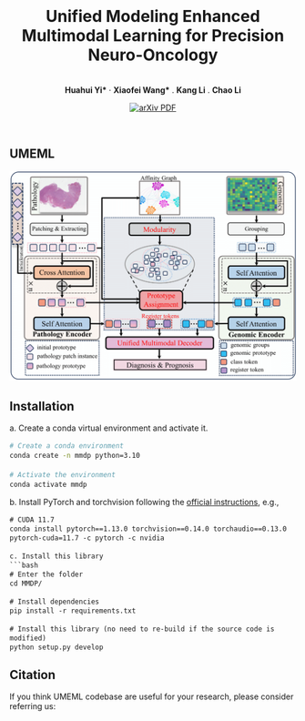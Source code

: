 <br />
<p align="center">
  <h1 align="center">Unified Modeling Enhanced Multimodal Learning for Precision Neuro-Oncology</h1>
  <p align="center">
    <br />
    <a><strong>Huahui Yi*</strong></a>
    ·
    <a><strong>Xiaofei Wang*</strong></a>
    .
   <a><strong>Kang Li</strong></a>
    .
    <a ><strong>Chao Li</strong></a>
  </p>

  <p align="center">
    <a href=''>
      <img src='https://img.shields.io/badge/Paper-PDF-green?style=flat&logo=arXiv&logoColor=green' alt='arXiv PDF'>
    </a>
  </p>
<br />

## UMEML
<p align="center">
    <img src="./image/UMEML.png"/> <br />
</p>

## Installation
a. Create a conda virtual environment and activate it.

```bash
# Create a conda environment
conda create -n mmdp python=3.10

# Activate the environment
conda activate mmdp
```

b. Install PyTorch and torchvision following the [official instructions](https://pytorch.org/), e.g.,

```shell
# CUDA 11.7
conda install pytorch==1.13.0 torchvision==0.14.0 torchaudio==0.13.0 pytorch-cuda=11.7 -c pytorch -c nvidia

c. Install this library 
```bash
# Enter the folder
cd MMDP/

# Install dependencies
pip install -r requirements.txt

# Install this library (no need to re-build if the source code is modified)
python setup.py develop
```

## Citation

If you think UMEML codebase are useful for your research, please consider referring us:


```bibtex

```
